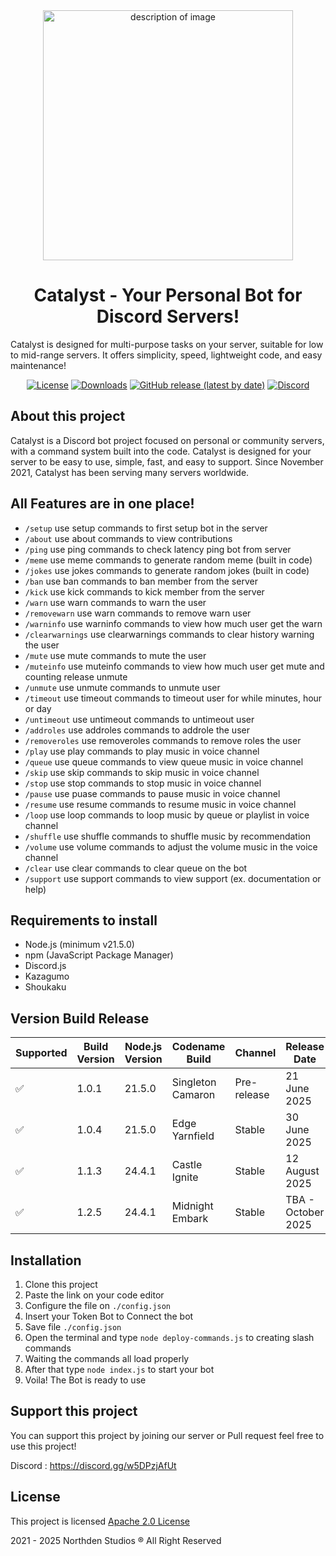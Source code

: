 <div align="center">
	<img src="https://github.com/user-attachments/assets/d892b781-9174-4f52-a26f-cbc3bc199014" alt="description of image" width="400"/>
</div>


<h1 align="center">
	Catalyst - Your Personal Bot for Discord Servers!
</h1>

Catalyst is designed for multi-purpose tasks on your server, suitable for low to mid-range servers. It offers simplicity, speed, lightweight code, and easy maintenance!

<div align="center">
   
  [![License](https://img.shields.io/badge/License-Apache%202.0-blue.svg)](https://github.com/Northden-Studios/Catalyst/blob/main/LICENSE)
  [![Downloads](https://img.shields.io/github/downloads/Northden-Studios/Catalyst/total)]()
  [![GitHub release (latest by date)](https://img.shields.io/github/v/release/Northden-Studios/Catalyst)](https://github.com/Northden-Studios/Catalyst/release)
  [![Discord](https://img.shields.io/discord/882318291014651924?logo=discord&labelColor=white&color=5865f2)](https://discord.gg/w5DPzjAfUt)
  
</div>

## About this project
Catalyst is a Discord bot project focused on personal or community servers, with a command system built into the code. Catalyst is designed for your server to be easy to use, simple, fast, and easy to support. Since November 2021, Catalyst has been serving many servers worldwide.

## All Features are in one place! 
- ``/setup`` use setup commands to first setup bot in the server
- ``/about`` use about commands to view contributions
- ``/ping`` use ping commands to check latency ping bot from server
- ``/meme`` use meme commands to generate random meme (built in code)
- ``/jokes`` use jokes commands to generate random jokes (built in code)
- ``/ban`` use ban commands to ban member from the server
- ``/kick`` use kick commands to kick member from the server
- ``/warn`` use warn commands to warn the user
- ``/removewarn`` use warn commands to remove warn user
- ``/warninfo`` use warninfo commands to view how much user get the warn
- ``/clearwarnings`` use clearwarnings commands to clear history warning the user
- ``/mute`` use mute commands to mute the user
- ``/muteinfo`` use muteinfo commands to view how much user get mute and counting release unmute
- ``/unmute`` use unmute commands to unmute user
- ``/timeout`` use timeout commands to timeout user for while minutes, hour or day
- ``/untimeout`` use untimeout commands to untimeout user
- ``/addroles`` use addroles commands to addrole the user
- ``/removeroles`` use removeroles commands to remove roles the user
- ``/play`` use play commands to play music in voice channel
- ``/queue`` use queue commands to view queue music in voice channel
- ``/skip`` use skip commands to skip music in voice channel
- ``/stop`` use stop commands to stop music in voice channel
- ``/pause`` use puase commands to pause music in voice channel
- ``/resume`` use resume commands to resume music in voice channel
- ``/loop`` use loop commands to loop music by queue or playlist in voice channel
- ``/shuffle`` use shuffle commands to shuffle music by recommendation
- ``/volume`` use volume commands to adjust the volume music in the voice channel
- ``/clear`` use clear commands to clear queue on the bot
- ``/support`` use support commands to view support (ex. documentation or help)

## Requirements to install
- Node.js (minimum v21.5.0)
- npm (JavaScript Package Manager)
- Discord.js
- Kazagumo
- Shoukaku

## Version Build Release
| Supported  | Build Version  | Node.js Version | Codename Build | Channel | Release Date | End of Support |
|-|-|-|-|-|-|-|
| :white_check_mark: | 1.0.1 | 21.5.0 | Singleton Camaron | Pre-release | 21 June 2025 | 3 January 2026 |
| :white_check_mark: | 1.0.4 | 21.5.0 | Edge Yarnfield | Stable | 30 June 2025 | 3 January 2026 |
| :white_check_mark: | 1.1.3 | 24.4.1 | Castle Ignite | Stable | 12 August 2025 | 13 March 2026 |
| :white_check_mark: | 1.2.5 | 24.4.1 | Midnight Embark | Stable | TBA - October 2025 | TBA - July 2027 |

## Installation
1. Clone this project
2. Paste the link on your code editor
3. Configure the file on ``./config.json``
4. Insert your Token Bot to Connect the bot
5. Save file ``./config.json``
6. Open the terminal and type ``node deploy-commands.js`` to creating slash commands
7. Waiting the commands all load properly
8. After that type ``node index.js`` to start your bot
9. Voila! The Bot is ready to use

## Support this project
You can support this project by joining our server or Pull request
feel free to use this project!

Discord : https://discord.gg/w5DPzjAfUt

## License
This project is licensed [Apache 2.0 License](https://github.com/Northden-Studios/Catalyst/blob/main/LICENSE)

2021 - 2025 Northden Studios ®️ All Right Reserved
